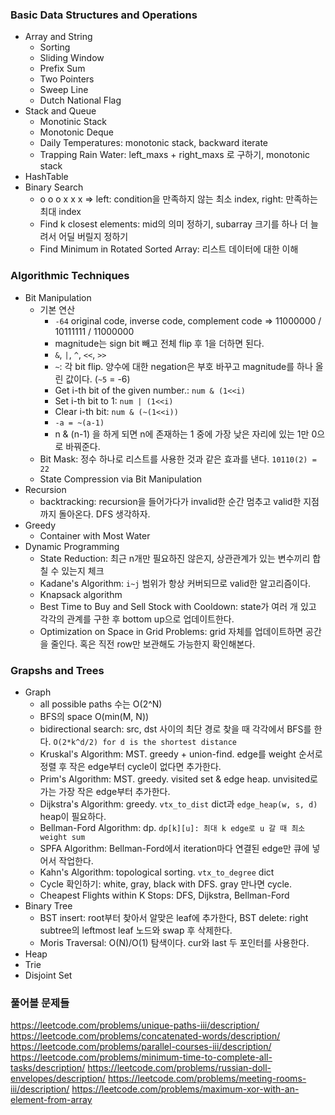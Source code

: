 
### Basic Data Structures and Operations

- Array and String
  - Sorting
  - Sliding Window
  - Prefix Sum
  - Two Pointers
  - Sweep Line
  - Dutch National Flag
- Stack and Queue
  - Monotinic Stack
  - Monotonic Deque
  - Daily Temperatures: monotonic stack, backward iterate
  - Trapping Rain Water: left_maxs + right_maxs 로 구하기, monotonic stack
- HashTable
- Binary Search
  - o o o x x x => left: condition을 만족하지 않는 최소 index, right: 만족하는 최대 index
  - Find k closest elements: mid의 의미 정하기, subarray 크기를 하나 더 늘려서 어딜 버릴지 정하기
  - Find Minimum in Rotated Sorted Array: 리스트 데이터에 대한 이해


### Algorithmic Techniques

- Bit Manipulation
  - 기본 연산
    - `-64` original code, inverse code, complement code => 11000000 / 10111111 / 11000000
    - magnitude는 sign bit 빼고 전체 flip 후 1을 더하면 된다.
    - `&`, `|`, `^`, `<<`, `>>`
    - `~`: 각 bit flip. 양수에 대한 negation은 부호 바꾸고 magnitude를 하나 올린 값이다. (`~5` = -6)
    - Get i-th bit of the given number.: `num & (1<<i)`
    - Set i-th bit to 1: `num | (1<<i)`
    - Clear i-th bit: `num & (~(1<<i))`
    - `-a = ~(a-1)`
    - n & (n-1) 을 하게 되면 n에 존재하는 1 중에 가장 낮은 자리에 있는 1만 0으로 바꿔준다.
  - Bit Mask: 정수 하나로 리스트를 사용한 것과 같은 효과를 낸다. `10110(2) = 22`
  - State Compression via Bit Manipulation
- Recursion
  - backtracking: recursion을 들어가다가 invalid한 순간 멈추고 valid한 지점까지 돌아온다. DFS 생각하자.
- Greedy
  - Container with Most Water
- Dynamic Programming
  - State Reduction: 최근 n개만 필요하진 않은지, 상관관계가 있는 변수끼리 합칠 수 있는지 체크
  - Kadane's Algorithm: `i~j` 범위가 항상 커버되므로 valid한 알고리즘이다.
  - Knapsack algorithm
  - Best Time to Buy and Sell Stock with Cooldown: state가 여러 개 있고 각각의 관계를 구한 후 bottom up으로 업데이트한다.
  - Optimization on Space in Grid Problems: grid 자체를 업데이트하면 공간을 줄인다. 혹은 직전 row만 보관해도 가능한지 확인해본다.


### Grapshs and Trees

- Graph
  - all possible paths 수는 O(2^N)
  - BFS의 space O(min(M, N))
  - bidirectional search: src, dst 사이의 최단 경로 찾을 때 각각에서 BFS를 한다. `O(2*k^d/2) for d is the shortest distance`
  - Kruskal's Algorithm: MST. greedy + union-find. edge를 weight 순서로 정렬 후 작은 edge부터 cycle이 없다면 추가한다.
  - Prim's Algorithm: MST. greedy. visited set & edge heap. unvisited로 가는 가장 작은 edge부터 추가한다.
  - Dijkstra's Algorithm: greedy. `vtx_to_dist` dict과 `edge_heap(w, s, d)` heap이 필요하다.
  - Bellman-Ford Algorithm: dp. `dp[k][u]: 최대 k edge로 u 갈 때 최소 weight sum`
  - SPFA Algorithm: Bellman-Ford에서 iteration마다 연결된 edge만 큐에 넣어서 작업한다.
  - Kahn's Algorithm: topological sorting. `vtx_to_degree` dict
  - Cycle 확인하기: white, gray, black with DFS. gray 만나면 cycle.
  - Cheapest Flights within K Stops: DFS, Dijkstra, Bellman-Ford
- Binary Tree
  - BST insert: root부터 찾아서 알맞은 leaf에 추가한다, BST delete: right subtree의 leftmost leaf 노드와 swap 후 삭제한다.
  - Moris Traversal: O(N)/O(1) 탐색이다. cur와 last 두 포인터를 사용한다.
- Heap
- Trie
- Disjoint Set



### 풀어볼 문제들

https://leetcode.com/problems/unique-paths-iii/description/
https://leetcode.com/problems/concatenated-words/description/
https://leetcode.com/problems/parallel-courses-iii/description/
https://leetcode.com/problems/minimum-time-to-complete-all-tasks/description/
https://leetcode.com/problems/russian-doll-envelopes/description/
https://leetcode.com/problems/meeting-rooms-iii/description/
https://leetcode.com/problems/maximum-xor-with-an-element-from-array